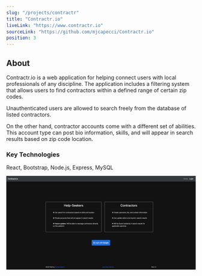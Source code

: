 ```yaml
---
slug: "/projects/contractr"
title: "Contractr.io"
liveLink: "https://www.contractr.io"
sourceLink: "https://github.com/mjcapecci/Contractr.io"
position: 3
---
```


## About

Contractr.io is a web application for helping connect users with local professionals of any discipline. The application includes a filtering system that allows users to find contractors within a defined range of certain zip codes.

Unauthenticated users are allowed to search freely from the database of listed contractors.

On the other hand, contractor accounts come with a different set of abilities. This account type can post bio information, skills, and will appear in search results based on zip code location.

### Key Technologies

React, Bootstrap, Node.js, Express, MySQL

![Contractr.io](../images/contractrPreview.gif)
